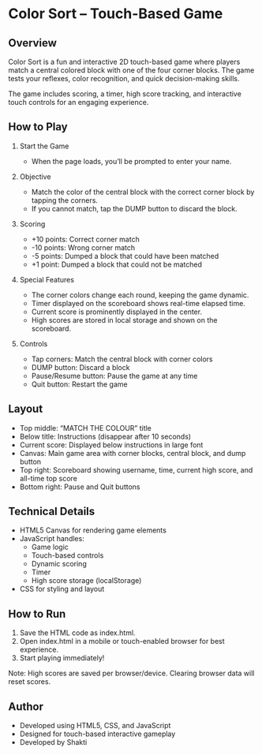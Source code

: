 Color Sort – Touch-Based Game
=============================

Overview
--------
Color Sort is a fun and interactive 2D touch-based game where players match a central colored block with one of the four corner blocks. The game tests your reflexes, color recognition, and quick decision-making skills.  

The game includes scoring, a timer, high score tracking, and interactive touch controls for an engaging experience.

How to Play
-----------
1. Start the Game
   - When the page loads, you’ll be prompted to enter your name.
   
2. Objective
   - Match the color of the central block with the correct corner block by tapping the corners.
   - If you cannot match, tap the DUMP button to discard the block.

3. Scoring
   - +10 points: Correct corner match
   - -10 points: Wrong corner match
   - -5 points: Dumped a block that could have been matched
   - +1 point: Dumped a block that could not be matched  

4. Special Features
   - The corner colors change each round, keeping the game dynamic.
   - Timer displayed on the scoreboard shows real-time elapsed time.
   - Current score is prominently displayed in the center.
   - High scores are stored in local storage and shown on the scoreboard.

5. Controls
   - Tap corners: Match the central block with corner colors
   - DUMP button: Discard a block
   - Pause/Resume button: Pause the game at any time
   - Quit button: Restart the game

Layout
------
- Top middle: “MATCH THE COLOUR” title  
- Below title: Instructions (disappear after 10 seconds)  
- Current score: Displayed below instructions in large font  
- Canvas: Main game area with corner blocks, central block, and dump button  
- Top right: Scoreboard showing username, time, current high score, and all-time top score  
- Bottom right: Pause and Quit buttons  

Technical Details
-----------------
- HTML5 Canvas for rendering game elements
- JavaScript handles:
  - Game logic
  - Touch-based controls
  - Dynamic scoring
  - Timer
  - High score storage (localStorage)
- CSS for styling and layout

How to Run
----------
1. Save the HTML code as index.html.
2. Open index.html in a mobile or touch-enabled browser for best experience.
3. Start playing immediately!  

Note: High scores are saved per browser/device. Clearing browser data will reset scores.

Author
------
- Developed using HTML5, CSS, and JavaScript  
- Designed for touch-based interactive gameplay  
- Developed by Shakti 
